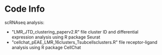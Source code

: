 # Code Info

scRNAseq analysis:
- "LMR_JTD_clustering_paperv2.R" file cluster ID and differential expression analysis using R package Seurat
- "cellchat_pEAE_LMR_16clusters_Tsubcellsclusters.R" file receptor-ligand analysis using R package CellChat
